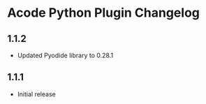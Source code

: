 # Acode Python Plugin Changelog

## 1.1.2

- Updated Pyodide library to 0.28.1

## 1.1.1

- Initial release
